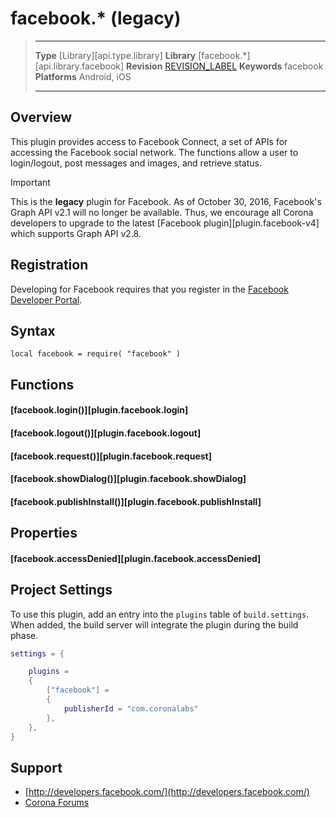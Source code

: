 # facebook.* (legacy)

> --------------------- ------------------------------------------------------------------------------------------
> __Type__              [Library][api.type.library]
> __Library__           [facebook.*][api.library.facebook]
> __Revision__          [REVISION_LABEL](REVISION_URL)
> __Keywords__          facebook
> __Platforms__			Android, iOS
> --------------------- ------------------------------------------------------------------------------------------

## Overview

This plugin provides access to Facebook Connect, a set of APIs for accessing the Facebook social network. The functions allow a user to login/logout, post messages and images, and retrieve status.

<div class="guide-notebox-imp">
<div class="notebox-title-imp">Important</div>

This is the __legacy__ plugin for Facebook. As of October&nbsp;30,&nbsp;2016, Facebook's <nobr>Graph API v2.1</nobr> will no longer be available. Thus, we encourage all Corona developers to upgrade to the latest [Facebook plugin][plugin.facebook-v4] which supports <nobr>Graph API v2.8</nobr>.

</div>


## Registration

Developing for Facebook requires that you register in the [Facebook Developer Portal](https://developers.facebook.com/apps).


## Syntax

	local facebook = require( "facebook" )


## Functions

#### [facebook.login()][plugin.facebook.login]

#### [facebook.logout()][plugin.facebook.logout]

#### [facebook.request()][plugin.facebook.request]

#### [facebook.showDialog()][plugin.facebook.showDialog]

#### [facebook.publishInstall()][plugin.facebook.publishInstall]


## Properties

#### [facebook.accessDenied][plugin.facebook.accessDenied]


## Project Settings

To use this plugin, add an entry into the `plugins` table of `build.settings`. When added, the build server will integrate the plugin during the build phase.

``````lua
settings = {

	plugins =
	{
		["facebook"] =
		{
			publisherId = "com.coronalabs"
		},
	},
}
``````


## Support

* [http://developers.facebook.com/](http://developers.facebook.com/)
* [Corona Forums](http://forums.coronalabs.com/forum/110-social-media/)